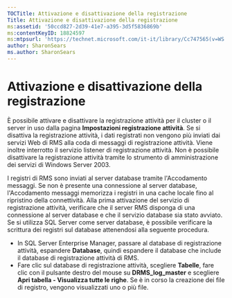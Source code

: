 ```yaml
---
TOCTitle: Attivazione e disattivazione della registrazione
Title: Attivazione e disattivazione della registrazione
ms:assetid: '50ccd827-2d39-41e7-a395-3d5f5836869b'
ms:contentKeyID: 18824597
ms:mtpsurl: 'https://technet.microsoft.com/it-it/library/Cc747565(v=WS.10)'
author: SharonSears
ms.author: SharonSears
---
```


Attivazione e disattivazione della registrazione
================================================

È possibile attivare e disattivare la registrazione attività per il cluster o il server in uso dalla pagina **Impostazioni registrazione attività**. Se si disattiva la registrazione attività, i dati registrati non vengono più inviati dai servizi Web di RMS alla coda di messaggi di registrazione attività. Viene inoltre interrotto il servizio listener di registrazione attività. Non è possibile disattivare la registrazione attività tramite lo strumento di amministrazione dei servizi di Windows Server 2003.

I registri di RMS sono inviati al server database tramite l'Accodamento messaggi. Se non è presente una connessione al server database, l'Accodamento messaggi memorizza i registri in una cache locale fino al ripristino della connettività. Alla prima attivazione del servizio di registrazione attività, verificare che il server RMS disponga di una connessione al server database e che il servizio database sia stato avviato. Se si utilizza SQL Server come server database, è possibile verificare la scrittura dei registri sul database attenendosi alla seguente procedura.

-   In SQL Server Enterprise Manager, passare al database di registrazione attività, espandere **Database**, quindi espandere il database che include il database di registrazione attività di RMS.
-   Fare clic sul database di registrazione attività, scegliere **Tabelle**, fare clic con il pulsante destro del mouse su **DRMS\_log\_master** e scegliere **Apri tabella - Visualizza tutte le righe**. Se è in corso la creazione dei file di registro, vengono visualizzati uno o più file.
